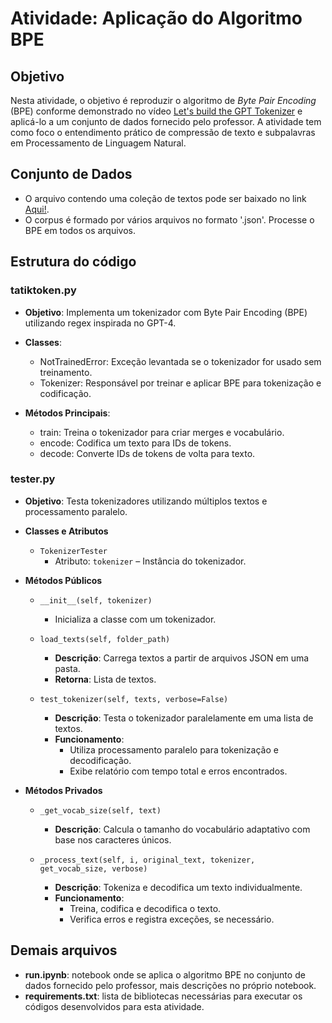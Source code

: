# Atividade: Aplicação do Algoritmo BPE

## Objetivo

Nesta atividade, o objetivo é reproduzir o algoritmo de *Byte Pair Encoding* (BPE) conforme demonstrado no vídeo [Let's build the GPT Tokenizer](https://www.youtube.com/watch?v=zduSFxRajkE) e aplicá-lo a um conjunto de dados fornecido pelo professor. A atividade tem como foco o entendimento prático de compressão de texto e subpalavras em Processamento de Linguagem Natural.

## Conjunto de Dados

- O arquivo contendo uma coleção de textos pode ser baixado no link [Aqui!](https://unbbr-my.sharepoint.com/:u:/g/personal/thiagodepaulo_unb_br/ETRbkBjaKihNmsQI0eWq9RkB3I9tE-SluKccadGOFJYqmA?e=V9k4Vb).
- O corpus é formado por vários arquivos no formato '.json'. Processe o BPE em todos os arquivos. 

## Estrutura do código

### tatiktoken.py
- **Objetivo**: Implementa um tokenizador com Byte Pair Encoding (BPE) utilizando regex inspirada no GPT-4.

- **Classes**:
    - NotTrainedError: Exceção levantada se o tokenizador for usado sem treinamento.
    - Tokenizer: Responsável por treinar e aplicar BPE para tokenização e codificação.
- **Métodos Principais**:
    - train: Treina o tokenizador para criar merges e vocabulário.
    - encode: Codifica um texto para IDs de tokens.
    - decode: Converte IDs de tokens de volta para texto.

### tester.py
- **Objetivo**: Testa tokenizadores utilizando múltiplos textos e processamento paralelo.

- **Classes e Atributos**  
  - `TokenizerTester`  
    - Atributo: `tokenizer` – Instância do tokenizador.

- **Métodos Públicos**  
  - `__init__(self, tokenizer)`  
    - Inicializa a classe com um tokenizador.
  
  - `load_texts(self, folder_path)`  
    - **Descrição**: Carrega textos a partir de arquivos JSON em uma pasta.  
    - **Retorna**: Lista de textos.

  - `test_tokenizer(self, texts, verbose=False)`  
    - **Descrição**: Testa o tokenizador paralelamente em uma lista de textos.  
    - **Funcionamento**:
      - Utiliza processamento paralelo para tokenização e decodificação.
      - Exibe relatório com tempo total e erros encontrados.

- **Métodos Privados**  
  - `_get_vocab_size(self, text)`  
    - **Descrição**: Calcula o tamanho do vocabulário adaptativo com base nos caracteres únicos.  

  - `_process_text(self, i, original_text, tokenizer, get_vocab_size, verbose)`  
    - **Descrição**: Tokeniza e decodifica um texto individualmente.  
    - **Funcionamento**:
      - Treina, codifica e decodifica o texto.
      - Verifica erros e registra exceções, se necessário.

## Demais arquivos
- **run.ipynb**: notebook onde se aplica o algoritmo BPE no conjunto de dados fornecido pelo professor, mais descrições no próprio notebook.
- **requirements.txt**: lista de bibliotecas necessárias para executar os códigos desenvolvidos para esta atividade.